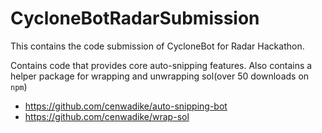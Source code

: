 # CycloneBotRadarSubmission

This contains the code submission of CycloneBot for Radar Hackathon.

Contains code that provides core auto-snipping features.
Also contains a helper package for wrapping and unwrapping sol(over 50 downloads on `npm`)

- https://github.com/cenwadike/auto-snipping-bot
- https://github.com/cenwadike/wrap-sol

